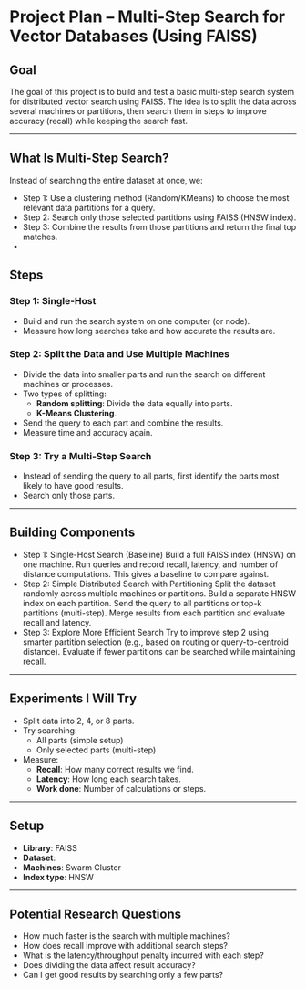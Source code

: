 # Project Plan – Multi-Step Search for Vector Databases (Using FAISS)

## Goal

The goal of this project is to build and test a basic multi-step search system for distributed vector search using FAISS. The idea is to split the data across several machines or partitions, then search them in steps to improve accuracy (recall) while keeping the search fast.

---

## What Is Multi-Step Search?
Instead of searching the entire dataset at once, we:
- Step 1: Use a clustering method (Random/KMeans) to choose the most relevant data partitions for a query.
- Step 2: Search only those selected partitions using FAISS (HNSW index).
- Step 3: Combine the results from those partitions and return the final top matches.
- 
## Steps

### Step 1: Single-Host
- Build and run the search system on one computer (or node).
- Measure how long searches take and how accurate the results are.

### Step 2: Split the Data and Use Multiple Machines
- Divide the data into smaller parts and run the search on different machines or processes.
- Two types of splitting:
  - **Random splitting**: Divide the data equally into parts.
  - **K-Means Clustering**.
- Send the query to each part and combine the results.
- Measure time and accuracy again.

### Step 3: Try a Multi-Step Search
- Instead of sending the query to all parts, first identify the parts most likely to have good results.
- Search only those parts.

---

## Building Components

- Step 1: Single-Host Search (Baseline)
Build a full FAISS index (HNSW) on one machine.
Run queries and record recall, latency, and number of distance computations.
This gives a baseline to compare against.
- Step 2: Simple Distributed Search with Partitioning
Split the dataset randomly across multiple machines or partitions.
Build a separate HNSW index on each partition.
Send the query to all partitions or top-k partitions (multi-step).
Merge results from each partition and evaluate recall and latency.
- Step 3: Explore More Efficient Search
Try to improve step 2 using smarter partition selection (e.g., based on routing or query-to-centroid distance).
Evaluate if fewer partitions can be searched while maintaining recall.

---

## Experiments I Will Try

- Split data into 2, 4, or 8 parts.
- Try searching:
  - All parts (simple setup)
  - Only selected parts (multi-step)
- Measure:
  - **Recall**: How many correct results we find.
  - **Latency**: How long each search takes.
  - **Work done**: Number of calculations or steps.

---

## Setup

- **Library**: FAISS
- **Dataset**: 
- **Machines**: Swarm Cluster 
- **Index type**: HNSW 

---

## Potential Research Questions


- How much faster is the search with multiple machines?
- How does recall improve with additional search steps?
- What is the latency/throughput penalty incurred with each step?
- Does dividing the data affect result accuracy?
- Can I get good results by searching only a few parts?


